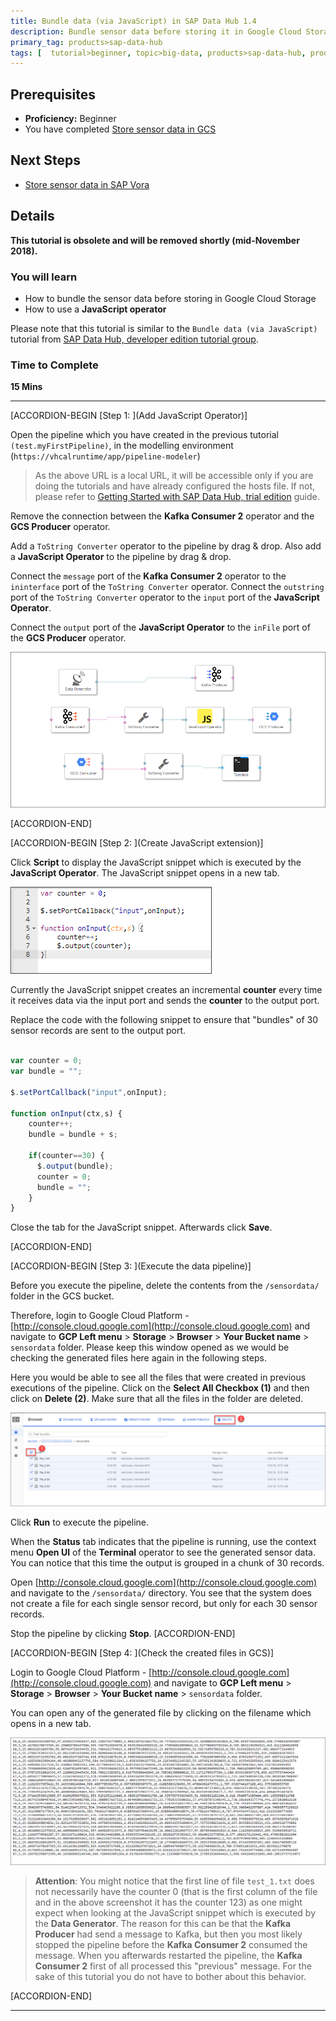 ```yaml
---
title: Bundle data (via JavaScript) in SAP Data Hub 1.4
description: Bundle sensor data before storing it in Google Cloud Storage by using SAP Data Hub, trial edition.
primary_tag: products>sap-data-hub
tags: [  tutorial>beginner, topic>big-data, products>sap-data-hub, products>sap-vora ]
---
```


## Prerequisites  
 - **Proficiency:** Beginner
 - You have completed [Store sensor data in GCS](https://www.sap.com/developer/tutorials/datahub-trial-pipelines-part03.html)

## Next Steps
- [Store sensor data in SAP Vora](https://www.sap.com/developer/tutorials/datahub-trial-pipelines-part05.html)

## Details
**This tutorial is obsolete and will be removed shortly (mid-November 2018).**
### You will learn  
- How to bundle the sensor data before storing in Google Cloud Storage
- How to use a **JavaScript operator**

Please note that this tutorial is similar to the `Bundle data (via JavaScript)` tutorial from [SAP Data Hub, developer edition tutorial group](https://www.sap.com/developer/groups/datahub-pipelines.html).

### Time to Complete
**15 Mins**

---

[ACCORDION-BEGIN [Step 1: ](Add JavaScript Operator)]

Open the pipeline which you have created in the previous tutorial `(test.myFirstPipeline)`, in the modelling environment (`https://vhcalruntime/app/pipeline-modeler`)

>As the above URL is a local URL, it will be accessible only if you are doing the tutorials and have already configured the hosts file. If not, please refer to [Getting Started with SAP Data Hub, trial edition](https://caldocs.hana.ondemand.com/caldocs/help/Getting_Started_Data_Hub_SP04.pdf) guide.

Remove the connection between the **Kafka Consumer 2** operator and the **GCS Producer** operator.

Add a `ToString Converter` operator to the pipeline by drag & drop. Also add a **JavaScript Operator** to the pipeline by drag & drop.

Connect the `message` port of the **Kafka Consumer 2** operator to the `ininterface` port of the `ToString Converter` operator.
Connect the `outstring` port of the `ToString Converter` operator to the `input` port of the **JavaScript Operator**.

Connect the `output` port of the **JavaScript Operator** to the `inFile` port of the **GCS Producer** operator.

![picture1](datahub-trial-pipelines-part04-1.png)

[ACCORDION-END]

[ACCORDION-BEGIN [Step 2: ](Create JavaScript extension)]

Click **Script** to display the JavaScript snippet which is executed by the **JavaScript Operator**. The JavaScript snippet opens in a new tab.

![picture2](datahub-trial-pipelines-part04-2.png)

Currently the JavaScript snippet creates an incremental **counter** every time it receives data via the input port and sends the **counter** to the output port.

Replace the code with the following snippet to ensure that "bundles" of 30 sensor records are sent to the output port.

```javascript

var counter = 0;
var bundle = "";

$.setPortCallback("input",onInput);

function onInput(ctx,s) {
    counter++;
    bundle = bundle + s;

    if(counter==30) {
      $.output(bundle);
      counter = 0;
      bundle = "";
    }
}
```

Close the tab for the JavaScript snippet. Afterwards click **Save**.

[ACCORDION-END]


[ACCORDION-BEGIN [Step 3: ](Execute the data pipeline)]

Before you execute the pipeline, delete the contents from the `/sensordata/` folder in the GCS bucket.

Therefore, login to Google Cloud Platform - [http://console.cloud.google.com](http://console.cloud.google.com) and navigate to **GCP Left menu** > **Storage** > **Browser** > **Your Bucket name** > `sensordata` folder. Please keep this window opened as we would be checking the generated files here again in the following steps.

Here you would be able to see all the files that were created in previous executions of the pipeline. Click on the **Select All Checkbox (1)** and then click on  **Delete (2)**. Make sure that all the files in the folder are deleted.

![picture3](datahub-trial-pipelines-part04-3.png)

Click **Run** to execute the pipeline.

When the **Status** tab indicates that the pipeline is running, use the context menu **Open UI** of the **Terminal** operator to see the generated sensor data. You can notice that this time the output is grouped in a chunk of 30 records.

Open [http://console.cloud.google.com](http://console.cloud.google.com) and navigate to the `/sensordata/` directory. You see that the system does not create a file for each single sensor record, but only for each 30 sensor records.

Stop the pipeline by clicking **Stop**.
[ACCORDION-END]

[ACCORDION-BEGIN [Step 4: ](Check the created files in GCS)]

Login to Google Cloud Platform - [http://console.cloud.google.com](http://console.cloud.google.com) and navigate to **GCP Left menu** > **Storage** > **Browser** > **Your Bucket name** > `sensordata` folder.

You can open any of the generated file by clicking on the filename which opens in a new tab.

![picture4](datahub-trial-pipelines-part04-4.png)

>**Attention**: You might notice that the first line of file `test_1.txt` does not necessarily have the counter 0 (that is the first column of the file and in the above screenshot it has the counter 123) as one might expect when looking at the JavaScript snippet which is executed by the **Data Generator**. The reason for this can be that the **Kafka Producer** had send a message to Kafka, but then you most likely stopped the pipeline before the **Kafka Consumer 2** consumed the message. When you afterwards restarted the pipeline, the **Kafka Consumer 2** first of all processed this "previous" message. For the sake of this tutorial you do not have to bother about this behavior.

[ACCORDION-END]

---
